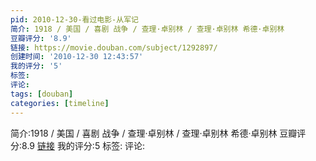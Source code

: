 ```yaml
---
pid: 2010-12-30-看过电影-从军记
简介: 1918 / 美国 / 喜剧 战争 / 查理·卓别林 / 查理·卓别林 希德·卓别林
豆瓣评分: '8.9'
链接: https://movie.douban.com/subject/1292897/
创建时间: '2010-12-30 12:43:57'
我的评分: '5'
标签:
评论:
tags: [douban]
categories: [timeline]
---
```

简介:1918 / 美国 / 喜剧 战争 / 查理·卓别林 / 查理·卓别林 希德·卓别林
豆瓣评分:8.9
[链接](https://movie.douban.com/subject/1292897/)
我的评分:5
标签:
评论:
